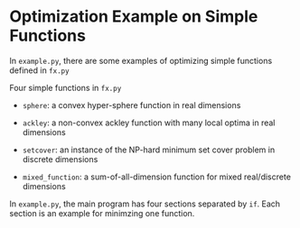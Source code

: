 # Optimization Example on Simple Functions

In `example.py`, there are some examples of optimizing simple functions defined in `fx.py`

Four simple functions in `fx.py`

* `sphere`: a convex hyper-sphere function in real dimensions

* `ackley`: a non-convex ackley function with many local optima in real dimensions

* `setcover`: an instance of the NP-hard minimum set cover problem in discrete dimensions

* `mixed_function`: a sum-of-all-dimension function for mixed real/discrete dimensions

In `example.py`,  the main program has four sections separated by `if`. Each section is an example for minimzing one function.
